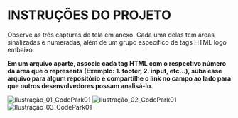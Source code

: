 # INSTRUÇÕES DO PROJETO

Observe as três capturas de tela em anexo. Cada uma delas tem áreas sinalizadas e numeradas, além de um grupo específico de tags HTML logo embaixo:

**Em um arquivo aparte, associe cada tag HTML com o respectivo número da área que o representa (Exemplo: 1. footer, 2. input, etc...), suba esse arquivo para algum repositório e compartilhe o link no campo ao lado para que outros desenvolvedores possam analisá-lo.**

![Ilustração_01_CodePark01](https://photos.onedrive.com/share/66E25BC5C8023349!4409?cid=66E25BC5C8023349&resId=66E25BC5C8023349!4409&authkey=!AA7tr0LfiOsywKc&ithint=photo&e=G8vfgt)
![Ilustração_02_CodePark01](https://photos.onedrive.com/share/66E25BC5C8023349!4414?cid=66E25BC5C8023349&resId=66E25BC5C8023349!4414&authkey=!ABKC7u99529iCbE&ithint=photo&e=Kpbp3i)
![Ilustração_03_CodePark01](https://photos.onedrive.com/share/66E25BC5C8023349!4415?cid=66E25BC5C8023349&resId=66E25BC5C8023349!4415&authkey=!ABtRek4iKtJsYFI&ithint=photo&e=XVEaSA)
